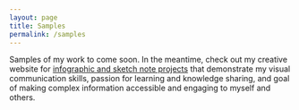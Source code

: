 ```yaml
---
layout: page
title: Samples
permalink: /samples
---
```


Samples of my work to come soon. In the meantime, check out my creative website for <a href = "https://www.quillshadow.com/infographics/mitochondria-sketchnote"> infographic and sketch note projects</a> that demonstrate my visual communication skills, passion for learning and knowledge sharing, and goal of making complex information accessible and engaging to myself and others.
